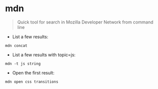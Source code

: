 # mdn

> Quick tool for search in Mozilla Developer Network from command line

- List a few results:

`mdn concat`

- List a few results with topic=js:

`mdn -t js string`

- Open the first result:

`mdn open css transitions`
